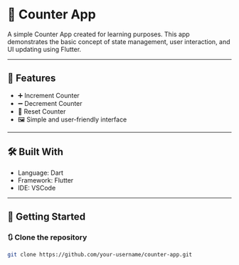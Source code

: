 # 🧮 Counter App

A simple Counter App created for learning purposes. This app demonstrates the basic concept of state management, user interaction, and UI updating using Flutter.

---

## 📌 Features

- ➕ Increment Counter
- ➖ Decrement Counter
- 🔄 Reset Counter
- 🖼️ Simple and user-friendly interface

---


## 🛠️ Built With

- Language: Dart
- Framework: Flutter 
- IDE: VSCode

---

## 🚀 Getting Started

### 🔃 Clone the repository

```bash
git clone https://github.com/your-username/counter-app.git
